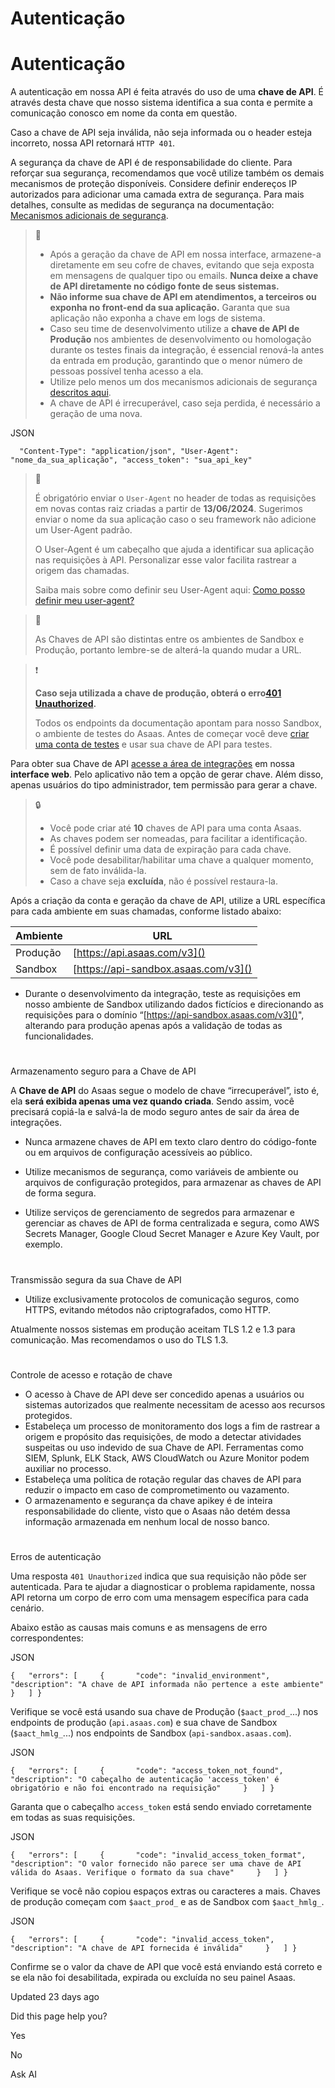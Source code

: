 # Autenticação

# Autenticação

A autenticação em nossa API é feita através do uso de uma **chave de API**. É através desta chave que nosso sistema identifica a sua conta e permite a comunicação conosco em nome da conta em questão.

Caso a chave de API seja inválida, não seja informada ou o header esteja incorreto, nossa API retornará `HTTP 401`.

A segurança da chave de API é de responsabilidade do cliente. Para reforçar sua segurança, recomendamos que você utilize também os demais mecanismos de proteção disponíveis. Considere definir endereços IP autorizados para adicionar uma camada extra de segurança. Para mais detalhes, consulte as medidas de segurança na documentação: [Mecanismos adicionais de segurança]().

> 🚧
> 
> *   Após a geração da chave de API em nossa interface, armazene-a diretamente em seu cofre de chaves, evitando que seja exposta em mensagens de qualquer tipo ou emails. **Nunca deixe a chave de API diretamente no código fonte de seus sistemas.**
> *   **Não informe sua chave de API em atendimentos, a terceiros ou exponha no front-end da sua aplicação.** Garanta que sua aplicação não exponha a chave em logs de sistema.
> *   Caso seu time de desenvolvimento utilize a **chave de API de Produção** nos ambientes de desenvolvimento ou homologação durante os testes finais da integração, é essencial renová-la antes da entrada em produção, garantindo que o menor número de pessoas possível tenha acesso a ela.
> *   Utilize pelo menos um dos mecanismos adicionais de segurança [descritos aqui]().
> *   A chave de API é irrecuperável, caso seja perdida, é necessário a geração de uma nova.

JSON

`   "Content-Type": "application/json", "User-Agent": "nome_da_sua_aplicação", "access_token": "sua_api_key"   `

> 🚧
> 
> É obrigatório enviar o `User-Agent` no header de todas as requisições em novas contas raiz criadas a partir de **13/06/2024**. Sugerimos enviar o nome da sua aplicação caso o seu framework não adicione um User-Agent padrão.
> 
> O User-Agent é um cabeçalho que ajuda a identificar sua aplicação nas requisições à API. Personalizar esse valor facilita rastrear a origem das chamadas.
> 
> Saiba mais sobre como definir seu User-Agent aqui: [Como posso definir meu user-agent?]()

> 📘
> 
> As Chaves de API são distintas entre os ambientes de Sandbox e Produção, portanto lembre-se de alterá-la quando mudar a URL.

> ❗️
> 
> **Caso seja utilizada a chave de produção, obterá o erro[401 Unauthorized]().**
> 
> Todos os endpoints da documentação apontam para nosso Sandbox, o ambiente de testes do Asaas. Antes de começar você deve [criar uma conta de testes]() e usar sua chave de API para testes.

Para obter sua Chave de API [acesse a área de integrações]() em nossa **interface web**. Pelo aplicativo não tem a opção de gerar chave. Além disso, apenas usuários do tipo administrador, tem permissão para gerar a chave.

> 🔒
> 
> *   Você pode criar até **10** chaves de API para uma conta Asaas.
> *   As chaves podem ser nomeadas, para facilitar a identificação.
> *   É possível definir uma data de expiração para cada chave.
> *   Você pode desabilitar/habilitar uma chave a qualquer momento, sem de fato inválida-la.
> *   Caso a chave seja **excluída**, não é possível restaura-la.

Após a criação da conta e geração da chave de API, utilize a URL específica para cada ambiente em suas chamadas, conforme listado abaixo:

| Ambiente | URL |
| --- | --- |
| Produção | [https://api.asaas.com/v3]() |
| Sandbox | [https://api-sandbox.asaas.com/v3]() |

*   Durante o desenvolvimento da integração, teste as requisições em nosso ambiente de Sandbox utilizando dados fictícios e direcionando as requisições para o domínio “[https://api-sandbox.asaas.com/v3]()", alterando para produção apenas após a validação de todas as funcionalidades.

  

# 

Armazenamento seguro para a Chave de API

A **Chave de API** do Asaas segue o modelo de chave “irrecuperável”, isto é, ela **será exibida apenas uma vez quando criada**. Sendo assim, você precisará copiá-la e salvá-la de modo seguro antes de sair da área de integrações.

*   Nunca armazene chaves de API em texto claro dentro do código-fonte ou em arquivos de configuração acessíveis ao público.
    
*   Utilize mecanismos de segurança, como variáveis de ambiente ou arquivos de configuração protegidos, para armazenar as chaves de API de forma segura.
    
*   Utilize serviços de gerenciamento de segredos para armazenar e gerenciar as chaves de API de forma centralizada e segura, como AWS Secrets Manager, Google Cloud Secret Manager e Azure Key Vault, por exemplo.
    

# 

Transmissão segura da sua Chave de API

*   Utilize exclusivamente protocolos de comunicação seguros, como HTTPS, evitando métodos não criptografados, como HTTP.

Atualmente nossos sistemas em produção aceitam TLS 1.2 e 1.3 para comunicação. Mas recomendamos o uso do TLS 1.3.

# 

Controle de acesso e rotação de chave

*   O acesso à Chave de API deve ser concedido apenas a usuários ou sistemas autorizados que realmente necessitam de acesso aos recursos protegidos.
*   Estabeleça um processo de monitoramento dos logs a fim de rastrear a origem e propósito das requisições, de modo a detectar atividades suspeitas ou uso indevido de sua Chave de API. Ferramentas como SIEM, Splunk, ELK Stack, AWS CloudWatch ou Azure Monitor podem auxiliar no processo.
*   Estabeleça uma política de rotação regular das chaves de API para reduzir o impacto em caso de comprometimento ou vazamento.
*   O armazenamento e segurança da chave apikey é de inteira responsabilidade do cliente, visto que o Asaas não detém dessa informação armazenada em nenhum local de nosso banco.

# 

Erros de autenticação

Uma resposta `401 Unauthorized` indica que sua requisição não pôde ser autenticada. Para te ajudar a diagnosticar o problema rapidamente, nossa API retorna um corpo de erro com uma mensagem específica para cada cenário.

Abaixo estão as causas mais comuns e as mensagens de erro correspondentes:

JSON

`{   "errors": [     {       "code": "invalid_environment",       "description": "A chave de API informada não pertence a este ambiente"     }   ] }`

Verifique se você está usando sua chave de Produção (`$aact_prod_`...) nos endpoints de produção (`api.asaas.com`) e sua chave de Sandbox (`$aact_hmlg_`...) nos endpoints de Sandbox (`api-sandbox.asaas.com`).

JSON

`{   "errors": [     {       "code": "access_token_not_found",       "description": "O cabeçalho de autenticação 'access_token' é obrigatório e não foi encontrado na requisição"     }   ] }`

Garanta que o cabeçalho `access_token` está sendo enviado corretamente em todas as suas requisições.

JSON

`{   "errors": [     {       "code": "invalid_access_token_format",       "description": "O valor fornecido não parece ser uma chave de API válida do Asaas. Verifique o formato da sua chave"     }   ] }`

Verifique se você não copiou espaços extras ou caracteres a mais. Chaves de produção começam com `$aact_prod_` e as de Sandbox com `$aact_hmlg_`.

JSON

`{   "errors": [     {       "code": "invalid_access_token",       "description": "A chave de API fornecida é inválida"     }   ] }`

Confirme se o valor da chave de API que você está enviando está correto e se ela não foi desabilitada, expirada ou excluída no seu painel Asaas.

Updated 23 days ago

Did this page help you?

Yes

No

Ask AI